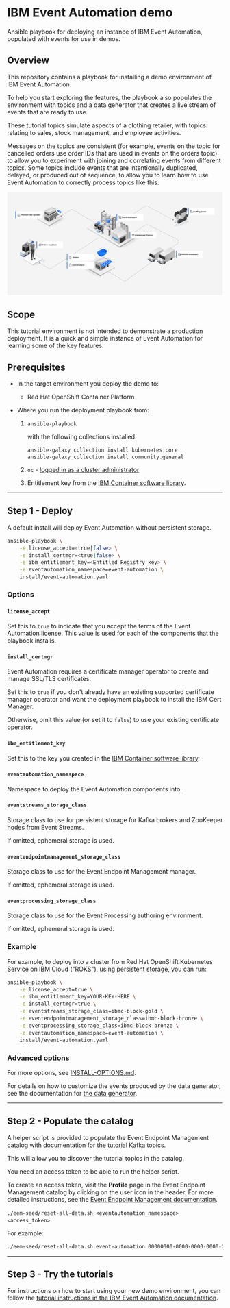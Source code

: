 # IBM Event Automation demo

Ansible playbook for deploying an instance of IBM Event Automation, populated with events for use in demos.

## Overview

This repository contains a playbook for installing a demo environment of IBM Event Automation.

To help you start exploring the features, the playbook also populates the environment with topics and a data generator that creates a live stream of events that are ready to use.

These tutorial topics simulate aspects of a clothing retailer, with topics relating to sales, stock management, and employee activities.

Messages on the topics are consistent (for example, events on the topic for cancelled orders use order IDs that are used in events on the orders topic) to allow you to experiment with joining and correlating events from different topics. Some topics include events that are intentionally duplicated, delayed, or produced out of sequence, to allow you to learn how to use Event Automation to correctly process topics like this.

![Scenario diagram](./docs/scenario.png)

## Scope

This tutorial environment is not intended to demonstrate a production deployment. It is a quick and simple instance of Event Automation for learning some of the key features.

## Prerequisites

- In the target environment you deploy the demo to:

    - Red Hat OpenShift Container Platform

- Where you run the deployment playbook from:

    1. `ansible-playbook`

        with the following collections installed:
        ```
        ansible-galaxy collection install kubernetes.core
        ansible-galaxy collection install community.general
        ```

    2. `oc` - [logged in as a cluster administrator](https://docs.openshift.com/container-platform/4.12/cli_reference/openshift_cli/getting-started-cli.html#cli-logging-in_cli-developer-commands)

    3.  Entitlement key from the [IBM Container software library](https://myibm.ibm.com/products-services/containerlibrary).

---

## Step 1 - Deploy

A default install will deploy Event Automation without persistent storage.

```sh
ansible-playbook \
    -e license_accept=<true|false> \
    -e install_certmgr=<true|false> \
    -e ibm_entitlement_key=<Entitled Registry key> \
    -e eventautomation_namespace=event-automation \
    install/event-automation.yaml
```

### Options

#### `license_accept`

Set this to `true` to indicate that you accept the terms of the Event Automation license. This value is used for each of the components that the playbook installs.

#### `install_certmgr`

Event Automation requires a certificate manager operator to create and manage SSL/TLS certificates.

Set this to `true` if you don't already have an existing supported certificate manager operator and want the deployment playbook to install the IBM Cert Manager.

Otherwise, omit this value (or set it to `false`) to use your existing certificate operator.

#### `ibm_entitlement_key`

Set this to the key you created in the [IBM Container software library](https://myibm.ibm.com/products-services/containerlibrary).

#### `eventautomation_namespace`

Namespace to deploy the Event Automation components into.

#### `eventstreams_storage_class`

Storage class to use for persistent storage for Kafka brokers and ZooKeeper nodes from Event Streams.

If omitted, ephemeral storage is used.

#### `eventendpointmanagement_storage_class`

Storage class to use for the Event Endpoint Management manager.

If omitted, ephemeral storage is used.

#### `eventprocessing_storage_class`

Storage class to use for the Event Processing authoring environment.

If omitted, ephemeral storage is used.

### Example

For example, to deploy into a cluster from Red Hat OpenShift Kubernetes Service on IBM Cloud ("ROKS"), using persistent storage, you can run:

```sh
ansible-playbook \
    -e license_accept=true \
    -e ibm_entitlement_key=YOUR-KEY-HERE \
    -e install_certmgr=true \
    -e eventstreams_storage_class=ibmc-block-gold \
    -e eventendpointmanagement_storage_class=ibmc-block-bronze \
    -e eventprocessing_storage_class=ibmc-block-bronze \
    -e eventautomation_namespace=event-automation \
    install/event-automation.yaml
```

### Advanced options

For more options, see [INSTALL-OPTIONS.md](./INSTALL-OPTIONS.md).

For details on how to customize the events produced by the data generator, see the documentation for [the data generator](https://github.com/IBM/kafka-connect-loosehangerjeans-source/).

---

## Step 2 - Populate the catalog

A helper script is provided to populate the Event Endpoint Management catalog with documentation for the tutorial Kafka topics.

This will allow you to discover the tutorial topics in the catalog.

You need an access token to be able to run the helper script.

To create an access token, visit the **Profile** page in the Event Endpoint Management catalog by clicking on the user icon in the header. For more detailed instructions, see the [Event Endpoint Management documentation](https://ibm.github.io/event-automation/eem/security/api-tokens/#creating-a-token).

`./eem-seed/reset-all-data.sh <eventautomation_namespace>  <access_token>`

For example:
```sh
./eem-seed/reset-all-data.sh event-automation 00000000-0000-0000-0000-000000000000
```


---

## Step 3 - Try the tutorials

For instructions on how to start using your new demo environment, you can follow the [tutorial instructions in the IBM Event Automation documentation](https://ibm.biz/ea-tutorials).

